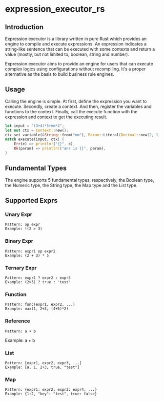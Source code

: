 # expression_executor_rs

## Introduction

Expression executor is a library written in pure Rust which provides an engine to compile and execute expressions. An expression indicates a string-like sentence that can be executed with some contexts and return a value (mostly, but not limited to, boolean, string and number).

Expression executor aims to provide an engine for users that can execute complex logics using configurations without recompiling. It's a proper alternative as the basis to build business rule engines.

## Usage

Calling the engine is simple. At first, define the expression you want to execute. Secondly, create a context. And then, register the variables and functions to the context. Finally, call the execute function with  the expression and context to get the executing result.

```rust
let input = "(3+4)*5+mm*2";
let mut ctx = Context::new();
ctx.set_variable(&String::from("mm"), Param::Literal(Decimal::new(2, 1)));
match execute(input, ctx) {
    Err(e) => println!("{}", e),
    Ok(param) => println!("ans is {}", param),
}
```

## Fundamental Types

The engine supports 5 fundamental types, respectively, the Boolean type, the Numeric type, the String type, the Map type and the List type.

## Supported Exprs

### Unary Expr

```
Pattern: op expr
Example: !(2 > 3)
```

### Binary Expr

```
Pattern: expr1 op expr2
Example: (2 + 3) * 5
```

### Ternary Expr

```
Pattern: expr1 ? expr2 : expr3
Example: (2>3) ? true : 'test'
```

### Function

```
Pattern: func(expr1, expr2, ...)
Example: max(1, 2+3, (4+5)*2)
```

### Reference

`Pattern: a + b`

Example:  a + b

### List

```
Pattern: [expr1, expr2, expr3, ...]
Example: [a, 1, 2+3, true, "test"]
```

### Map

```
Pattern: {expr1: expr2, expr3: expr4, ...}
Example: {1:2, "key": "test", true: false}
```
